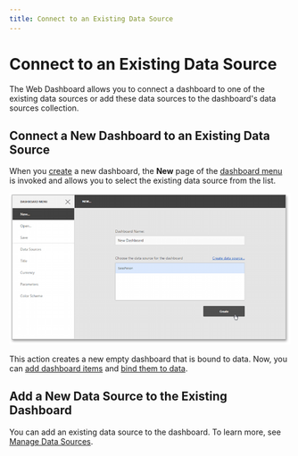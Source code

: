 ```yaml
---
title: Connect to an Existing Data Source
---
```

# Connect to an Existing Data Source
The Web Dashboard allows you to connect a dashboard to one of the existing data sources or add these data sources to the dashboard's data sources collection.

## Connect a New Dashboard to an Existing Data Source
When you [create](create-a-new-data-source.md) a new dashboard, the **New** page of the [dashboard menu](../ui-elements/dashboard-menu.md) is invoked and allows you to select the existing data source from the list.

![WebDesignerGettingStarted_CreateDashboard_dx](../../../images/img123746.png)

This action creates a new empty dashboard that is bound to data.  Now, you can [add dashboard items](../adding-dashboard-items.md) and [bind them to data](../binding-dashboard-items-to-data.md).

## Add a New Data Source to the Existing Dashboard
You can add an existing data source to the dashboard. To learn more, see [Manage Data Sources](manage-data-sources.md).